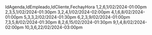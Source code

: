 IdAgenda,IdEmpleado,IdCliente,FechayHora
1,2,6,1/02/2024-01:00pm
2,3,5,1/02/2024-01:30pm
3,2,4,1/02/2024-02:00pm
4,1,6,8/02/2024-01:00pm
5,3,3,2/02/2024-01:30pm
6,2,3,9/02/2024-01:00pm
7,3,5,8/02/2024-01:30pm
8,2,6,15/02/2024-01:30pm
9,1,4,8/02/2024-02:00pm
10,3,6,22/02/2024-03:00pm

